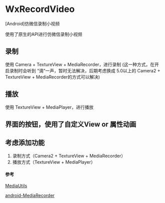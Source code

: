 # WxRecordVideo
[Android]仿微信录制小视频

使用了原生的API进行仿微信录制小视频

## 录制
使用 Camera + TextureView + MediaRecorder，进行录制 (这一种方式，在开启录制时会听到 “滴”一声，暂时无法解决，后期考虑换成 5.0以上的 Camera2 + TextureView + MediaRecorder的方式可以解决)

## 播放
使用 TextureView + MediaPlayer，进行播放

## 界面的按钮，使用了自定义View or 属性动画


## 考虑添加功能
1. 录制方式（Camera2 + TextureView + MediaRecorder）
2. 播放方式（TextureView + MediaPlayer）


#### 参考
[MediaUtils](https://github.com/Werb/MediaUtils)

[android-MediaRecorder](https://github.com/googlesamples/android-MediaRecorder)
